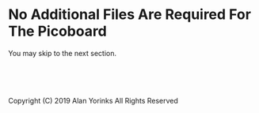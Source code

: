 # No Additional Files Are Required For The Picoboard

You may skip to the next section.
 
 
 <br> <br> <br>


Copyright (C) 2019 Alan Yorinks All Rights Reserved
